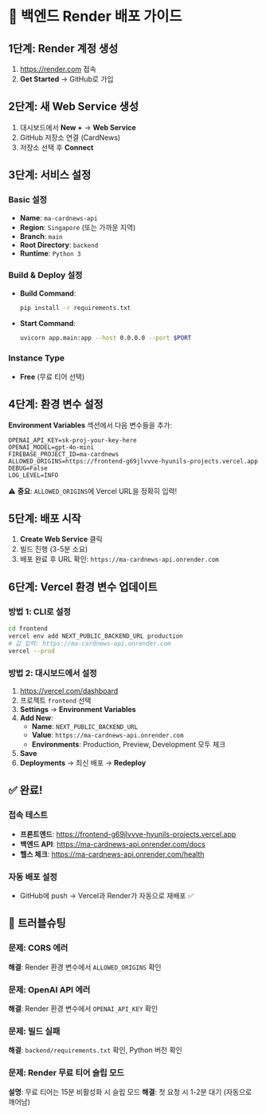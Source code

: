 # 🚀 백엔드 Render 배포 가이드

## 1단계: Render 계정 생성
1. https://render.com 접속
2. **Get Started** → GitHub로 가입

## 2단계: 새 Web Service 생성
1. 대시보드에서 **New +** → **Web Service**
2. GitHub 저장소 연결 (CardNews)
3. 저장소 선택 후 **Connect**

## 3단계: 서비스 설정

### Basic 설정
- **Name**: `ma-cardnews-api`
- **Region**: `Singapore` (또는 가까운 지역)
- **Branch**: `main`
- **Root Directory**: `backend`
- **Runtime**: `Python 3`

### Build & Deploy 설정
- **Build Command**: 
  ```bash
  pip install -r requirements.txt
  ```

- **Start Command**:
  ```bash
  uvicorn app.main:app --host 0.0.0.0 --port $PORT
  ```

### Instance Type
- **Free** (무료 티어 선택)

## 4단계: 환경 변수 설정

**Environment Variables** 섹션에서 다음 변수들을 추가:

```env
OPENAI_API_KEY=sk-proj-your-key-here
OPENAI_MODEL=gpt-4o-mini
FIREBASE_PROJECT_ID=ma-cardnews
ALLOWED_ORIGINS=https://frontend-g69jlvvve-hyunils-projects.vercel.app
DEBUG=False
LOG_LEVEL=INFO
```

⚠️ **중요**: `ALLOWED_ORIGINS`에 Vercel URL을 정확히 입력!

## 5단계: 배포 시작
1. **Create Web Service** 클릭
2. 빌드 진행 (3-5분 소요)
3. 배포 완료 후 URL 확인: `https://ma-cardnews-api.onrender.com`

## 6단계: Vercel 환경 변수 업데이트

### 방법 1: CLI로 설정
```bash
cd frontend
vercel env add NEXT_PUBLIC_BACKEND_URL production
# 값 입력: https://ma-cardnews-api.onrender.com
vercel --prod
```

### 방법 2: 대시보드에서 설정
1. https://vercel.com/dashboard
2. 프로젝트 `frontend` 선택
3. **Settings** → **Environment Variables**
4. **Add New**:
   - **Name**: `NEXT_PUBLIC_BACKEND_URL`
   - **Value**: `https://ma-cardnews-api.onrender.com`
   - **Environments**: Production, Preview, Development 모두 체크
5. **Save**
6. **Deployments** → 최신 배포 → **Redeploy**

## ✅ 완료!

### 접속 테스트
- **프론트엔드**: https://frontend-g69jlvvve-hyunils-projects.vercel.app
- **백엔드 API**: https://ma-cardnews-api.onrender.com/docs
- **헬스 체크**: https://ma-cardnews-api.onrender.com/health

### 자동 배포 설정
- GitHub에 push → Vercel과 Render가 자동으로 재배포 ✅

## 🐛 트러블슈팅

### 문제: CORS 에러
**해결**: Render 환경 변수에서 `ALLOWED_ORIGINS` 확인

### 문제: OpenAI API 에러
**해결**: Render 환경 변수에서 `OPENAI_API_KEY` 확인

### 문제: 빌드 실패
**해결**: `backend/requirements.txt` 확인, Python 버전 확인

### 문제: Render 무료 티어 슬립 모드
**설명**: 무료 티어는 15분 비활성화 시 슬립 모드
**해결**: 첫 요청 시 1-2분 대기 (자동으로 깨어남)

